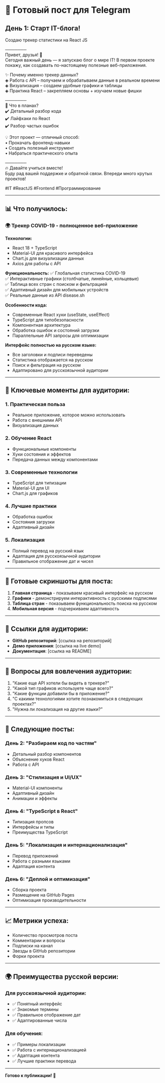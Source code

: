 # 📱 Готовый пост для Telegram

## День 1: Старт IT-блога!  
Создаю трекер статистики на React JS  

───────  
Привет, друзья! 👋  
Сегодня важный день — я запускаю блог о мире IT! В первом проекте покажу, как создавать по-настоящему полезные веб-приложения.  

✨ Почему именно трекер данных?  
◈ Работа с API – получаем и обрабатываем данные в реальном времени  
◈ Визуализация – создаем удобные графики и таблицы  
◈ Практика React – закрепляем основы + изучаем новые фишки  

───────  
🚀 Что в планах?  
✔️ Детальный разбор кода  
✔️ Лайфхаки по React  
✔️ Разбор частых ошибок  

💡 Этот проект — отличный способ:  
• Прокачать фронтенд-навыки  
• Создать полезный инструмент  
• Набраться практического опыта  

───────  
🔥 Давайте учиться вместе!  
Буду рад вашей поддержке и обратной связи. Впереди много крутых проектов!  

#IT #ReactJS #Frontend #Программирование

---

## 📊 Что получилось:

### 🌍 **Трекер COVID-19** - полноценное веб-приложение

**Технологии:**
- React 18 + TypeScript
- Material-UI для красивого интерфейса
- Chart.js для визуализации данных
- Axios для работы с API

**Функциональность:**
✅ Глобальная статистика COVID-19  
✅ Интерактивные графики (столбчатые, линейные, кольцевые)  
✅ Таблица всех стран с поиском и фильтрацией  
✅ Адаптивный дизайн для мобильных устройств  
✅ Реальные данные из API disease.sh  

**Особенности кода:**
- Современные React хуки (useState, useEffect)
- TypeScript для типобезопасности
- Компонентная архитектура
- Обработка ошибок и состояний загрузки
- Параллельные API запросы для оптимизации

**Интерфейс полностью на русском языке:**
- Все заголовки и подписи переведены
- Статистика отображается на русском
- Поиск и фильтрация на русском
- Адаптировано для русскоязычной аудитории

---

## 🎯 Ключевые моменты для аудитории:

### 1. **Практическая польза**
- Реальное приложение, которое можно использовать
- Работа с внешними API
- Визуализация данных

### 2. **Обучение React**
- Функциональные компоненты
- Хуки состояния и эффектов
- Передача данных между компонентами

### 3. **Современные технологии**
- TypeScript для типизации
- Material-UI для UI
- Chart.js для графиков

### 4. **Лучшие практики**
- Обработка ошибок
- Состояния загрузки
- Адаптивный дизайн

### 5. **Локализация**
- Полный перевод на русский язык
- Адаптация для русскоязычной аудитории
- Правильное отображение дат и чисел

---

## 📝 Готовые скриншоты для поста:

1. **Главная страница** - показываем красивый интерфейс на русском
2. **Графики** - демонстрируем интерактивность с русскими подписями
3. **Таблица стран** - показываем функциональность поиска на русском
4. **Мобильная версия** - подчеркиваем адаптивность

---

## 🔗 Ссылки для аудитории:

- **GitHub репозиторий**: [ссылка на репозиторий]
- **Демо приложения**: [ссылка на live demo]
- **Документация**: [ссылка на README]

---

## 💬 Вопросы для вовлечения аудитории:

1. "Какие еще API хотели бы видеть в трекере?"
2. "Какой тип графиков используете чаще всего?"
3. "Какие функции добавили бы в приложение?"
4. "С какими технологиями хотите познакомиться в следующих проектах?"
5. "Нужна ли локализация на другие языки?"

---

## 🚀 Следующие посты:

### День 2: "Разбираем код по частям"
- Детальный разбор компонентов
- Объяснение хуков React
- Работа с API

### День 3: "Стилизация и UI/UX"
- Material-UI компоненты
- Адаптивный дизайн
- Анимации и эффекты

### День 4: "TypeScript в React"
- Типизация пропсов
- Интерфейсы и типы
- Преимущества TypeScript

### День 5: "Локализация и интернационализация"
- Перевод приложений
- Работа с разными языками
- Адаптация контента

### День 6: "Деплой и оптимизация"
- Сборка проекта
- Размещение на GitHub Pages
- Оптимизация производительности

---

## 📈 Метрики успеха:

- Количество просмотров поста
- Комментарии и вопросы
- Подписки на канал
- Звезды в GitHub репозитории
- Форки проекта

---

## 🌍 Преимущества русской версии:

### Для русскоязычной аудитории:
- ✅ Понятный интерфейс
- ✅ Знакомые термины
- ✅ Правильное отображение дат
- ✅ Адаптированные числа

### Для обучения:
- ✅ Примеры локализации
- ✅ Работа с интернационализацией
- ✅ Адаптация контента
- ✅ Лучшие практики перевода

---

**Готово к публикации! 🎉** 